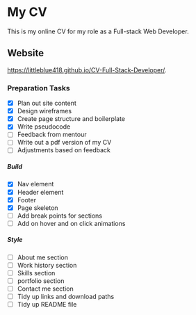 # My CV

This is my online CV for my role as a Full-stack Web Developer. 

## Website
https://littleblue418.github.io/CV-Full-Stack-Developer/.

### Preparation Tasks 
- [x] Plan out site content
- [x] Design wireframes
- [x] Create page structure and boilerplate
- [x] Write pseudocode
- [ ] Feedback from mentour
- [ ] Write out a pdf version of my CV
- [ ] Adjustments based on feedback
##### Build
- [x] Nav element
- [x] Header element
- [x] Footer
- [x] Page skeleton
- [ ] Add break points for sections
- [ ] Add on hover and on click animations
##### Style
- [ ] About me section
- [ ] Work history section
- [ ] Skills section
- [ ] portfolio section
- [ ] Contact me section
- [ ] Tidy up links and download paths
- [ ] Tidy up README file
